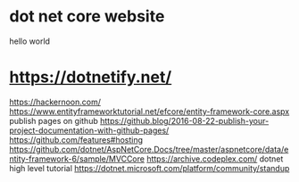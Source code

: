 # dot net core website
hello world
# https://dotnetify.net/
https://hackernoon.com/
https://www.entityframeworktutorial.net/efcore/entity-framework-core.aspx
publish pages on github
https://github.blog/2016-08-22-publish-your-project-documentation-with-github-pages/
https://github.com/features#hosting
https://github.com/dotnet/AspNetCore.Docs/tree/master/aspnetcore/data/entity-framework-6/sample/MVCCore
https://archive.codeplex.com/
dotnet high level tutorial
https://dotnet.microsoft.com/platform/community/standup

